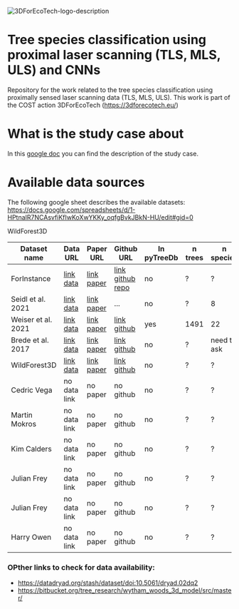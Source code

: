 
![3DForEcoTech-logo-description](https://user-images.githubusercontent.com/5663984/174446150-32e31872-2003-4af9-95d4-a1abfca0b744.png)

# Tree species classification using proximal laser scanning (TLS, MLS, ULS) and CNNs
Repository for the work related to the tree species classification using proximally sensed laser scanning data (TLS, MLS, ULS). This work is part of the COST action 3DForEcoTech (https://3dforecotech.eu/)

# What is the study case about
In this [google doc](https://docs.google.com/document/d/1ZbccmFbWLmyGxzJlcaE7QMqwauBFxgBb3gTPkEImuwg/edit) you can find the description of the study case.

# Available data sources
The following google sheet describes the available datasets:
https://docs.google.com/spreadsheets/d/1-HPtnaIR7NCAsvfiKfIwKoXwYKKy_oqfgBvkJBkN-HU/edit#gid=0

WildForest3D

| Dataset name  | Data URL | Paper URL | Github URL | In pyTreeDb | n trees | n species | data type |
| ------------- | ------------- | ------------- | ------------- | ------------- | ------------- | ------------- | ------------- |
| ForInstance  | [link data](https://nibio-my.sharepoint.com/:f:/g/personal/stefano_puliti_nibio_no/EuBtG3q5teVAnPuaC7bB56YBkV5M5VWK4OhOzuWBd3I2oA?e=4Ebkwx) | [link paper](https://www.mdpi.com/2072-4292/7/8/9632) | [link github repo](https://github.com/stefp/treeSpecies_classify_LS) | no | ? | ? | ULS |
| Seidl et al. 2021  | [link data](https://data.goettingen-research-online.de/dataset.xhtml?persistentId=doi:10.25625/FOHUJM) |[link paper](https://www.frontiersin.org/articles/10.3389/fpls.2021.635440/full) | ... | no | ? | 8 | TLS |
| Weiser et al. 2021 | [link data](https://pytreedb.geog.uni-heidelberg.de) | [link paper](https://essd.copernicus.org/preprints/essd-2022-39/) | [link github](https://github.com/3dgeo-heidelberg/pytreedb) | yes | 1491 | 22 | ULS/TLS |
| Brede et al. 2017 | [link data](https://data.4tu.nl/articles/dataset/Speulderbos_Terrestrial_TLS_and_Unmanned_Aerial_Vehicle_Laser_Scanning_UAV-LS_2017/13061306) | [link paper](https://research.wur.nl/en/datasets/speulderbos-terrestrial-tls-and-unmanned-aerial-vehicle-laser-sca) | [link github]() | no | ? | need to ask | ULS/TLS |
| WildForest3D | [link data](https://github.com/ekalinicheva/multi_layer_vegetation) | [link paper](https://arxiv.org/abs/2204.11620) | [link github](https://github.com/ekalinicheva/multi_layer_vegetation) | no | ? | ? | ULS |
| Cedric Vega | no data link | no paper | no github | no | ? | ? | TLS |
| Martin Mokros | no data link | no paper | no github | no | ? | ? | ? |
| Kim Calders | no data link | no paper | no github | no | ? | ? | ? |
| Julian Frey |  no data link | no paper | no github |  no | ? | ? | TLS |
| Julian Frey |  no data link | no paper | no github |  no | ? | ? | TLS |
| Harry Owen | no data link | no paper | no github |  no | ? | ? | TLS |


### OPther links to check for data availability:
- https://datadryad.org/stash/dataset/doi:10.5061/dryad.02dq2
- https://bitbucket.org/tree_research/wytham_woods_3d_model/src/master/







